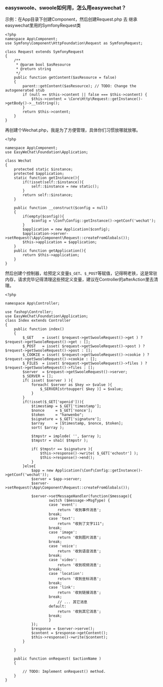 ### easyswoole、swoole如何用，怎么用easywechat？

示例：在App目录下创建Component，然后创建Request.php 去 继承 easywechat里用的SymfonyRequest类

```
<?php
namespace App\Component;
use Symfony\Component\HttpFoundation\Request as SymfonyRequest;

class Request extends SymfonyRequest
{
	/**
	 * @param bool $asResource
	 * @return string
	 */
	public function getContent($asResource = false)
	{
		parent::getContent($asResource); // TODO: Change the autogenerated stub
		if (null == $this->content || false === $this->content) {
			$this->content = \Core\Http\Request::getInstance()->getBody()->__toString();
		}
		return $this->content;
	}
}

```
再创建个Wechat.php，我是为了方便管理，具体你们习惯放哪就放哪。
```
<?php

namespace App\Component;
use EasyWeChat\Foundation\Application;

class Wechat
{
	protected static $instance;
	protected $application;
	static function getInstance(){
		if(!isset(self::$instance)){
			self::$instance = new static();
		}
		return self::$instance;
	}

	public function __construct($config = null)
	{
		if(empty($config)){
			$config = \Conf\Config::getInstance()->getConf('wechat');
		}
		$application = new Application($config);
		$application->server->setRequest(\App\Component\Request::createFromGlobals());
		$this->application = $application;
	}
	public function getApplication(){
		return $this->application;
	}
}

```
然后创建个控制器，给预定义变量`$_GET`、`$_POST`等赋值，记得啊老铁，这是常驻内存，请求完毕记得清理这些预定义变量，建议在Controller的afterAction里去清理。
```
<?php

namespace App\Controller;

use fashop\Controller;
use EasyWeChat\Foundation\Application;
class Index extends Controller
{
	public function index()
	{
		$_GET    = isset( $request->getSwooleRequest()->get ) ? $request->getSwooleRequest()->get : [];
		$_POST   = isset( $request->getSwooleRequest()->post ) ? $request->getSwooleRequest()->post : [];
		$_COOKIE = isset( $request->getSwooleRequest()->cookie ) ? $request->getSwooleRequest()->cookie : [];
		$_FILES  = isset( $request->getSwooleRequest()->files ) ? $request->getSwooleRequest()->files : [];
		$server  = $request->getSwooleRequest()->server;
		$_SERVER = [];
		if( isset( $server ) ){
			foreach( $server as $key => $value ){
				$_SERVER[strtoupper( $key )] = $value;
			}
		}
		if(!isset($_GET['openid'])){
			$timestamp = $_GET['timestamp'];
			$nonce     = $_GET['nonce'];
			$token     = "hanwenbo";
			$signature = $_GET['signature'];
			$array     = [$timestamp, $nonce, $token];
			sort( $array );

			$tmpstr = implode( '', $array );
			$tmpstr = sha1( $tmpstr );

			if( $tmpstr == $signature ){
				$this->response()->write( $_GET['echostr'] );
				$this->response()->end();
			}
		}else{
			$app = new Application(\Conf\Config::getInstance()->getConf('wechat'));
			$server = $app->server;
			$server->setRequest(\App\Component\Request::createFromGlobals());

			$server->setMessageHandler(function($message){
					switch ($message->MsgType) {
					case 'event':
						return '收到事件消息';
					break;
					case 'text':
						return "收到了文字111";
					break;
					case 'image':
						return '收到图片消息';
					break;
					case 'voice':
						return '收到语音消息';
					break;
					case 'video':
						return '收到视频消息';
					break;
					case 'location':
						return '收到坐标消息';
					break;
					case 'link':
						return '收到链接消息';
					break;
						// ... 其它消息
					default:
						return '收到其它消息';
					break;
					}
			});
			$response = $server->serve();
			$content = $response->getContent();
			$this->response()->write($content);
		}

	}

	public function onRequest( $actionName )
	{

		// TODO: Implement onRequest() method.
	}
}
```


<script>
    var _hmt = _hmt || [];
    (function() {
        var hm = document.createElement("script");
        hm.src = "https://hm.baidu.com/hm.js?4c8d895ff3b25bddb6fa4185c8651cc3";
        var s = document.getElementsByTagName("script")[0];
        s.parentNode.insertBefore(hm, s);
    })();
</script>
<script>
(function(){
    var bp = document.createElement('script');
    var curProtocol = window.location.protocol.split(':')[0];
    if (curProtocol === 'https') {
        bp.src = 'https://zz.bdstatic.com/linksubmit/push.js';        
    }
    else {
        bp.src = 'http://push.zhanzhang.baidu.com/push.js';
    }
    var s = document.getElementsByTagName("script")[0];
    s.parentNode.insertBefore(bp, s);
})();
</script>


